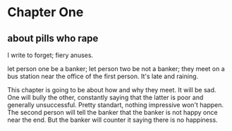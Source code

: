# Chapter One
## about pills who rape

I write to forget; fiery anuses.

let person one be a banker; let person two be not a banker; they meet on a bus station near the office of the first person. It's late and raining.

This chapter is going to be about how and why they meet. It will be sad. One will bully the other, constantly saying that the latter is poor and generally unsuccessful. Pretty standart, nothing impressive won't happen. The second person will tell the banker that the banker is not happy once near the end. But the banker will counter it saying there is no happiness.
